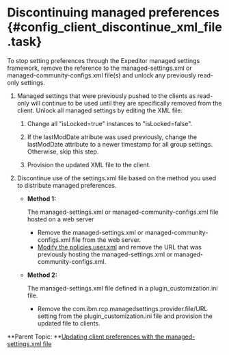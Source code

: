 # Discontinuing managed preferences {#config_client_discontinue_xml_file .task}

To stop setting preferences through the Expeditor managed settings framework, remove the reference to the managed-settings.xml or managed-community-configs.xml file\(s\) and unlock any previously read-only settings.

1.  Managed settings that were previously pushed to the clients as read-only will continue to be used until they are specifically removed from the client. Unlock all managed settings by editing the XML file:

    1.  Change all "isLocked=true" instances to "isLocked=false".

    2.  If the lastModDate atribute was used previously, change the lastModDate attribute to a newer timestamp for all group settings. Otherwise, skip this step.

    3.  Provision the updated XML file to the client.

2.  Discontinue use of the settings.xml file based on the method you used to distribute managed preferences.

    -   **Method 1:**

        The managed-settings.xml or managed-community-configs.xml file hosted on a web server

        -   Remove the managed-settings.xml or managed-community-configs.xml file from the web server.
        -   [Modify the policies.user.xml](update_client_policy.md) and remove the URL that was previously hosting the managed-settings.xml or managed-community-configs.xml.
    -   **Method 2:**

        The managed-settings.xml file defined in a plugin\_customization.ini file.

        -   Remove the com.ibm.rcp.managedsettings.provider.file/URL setting from the plugin\_customization.ini file and provision the updated file to clients.

**Parent Topic: **[Updating client preferences with the managed-settings.xml file](config_client_xml_location.md)


